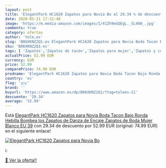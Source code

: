 ```yaml
---
layout: post
title: 'ElegantPark HC1620 Zapatos para Novia Bo al 29.34 % de descuento'
date: 2020-05-21 17:31:48
image: 'https://m.media-amazon.com/images/I/41Zh9eGQEgL._SL400_.jpg'
comments: true
category: ofertas
author: 'tole.es'
slug: 'B06XKNZ2Q1-es ElegantPark HC1620 Zapatos para Novia Boda Tacon Bajo...'
sku: 'B06XKNZ2Q1-es'
tags: [ 'Zapatos','Zapatos de tacón','Zapatos para mujer','Zapatos y complementos','zapatos', ]
actualPrice: 52.99 EUR
currency: EUR
price: 52.99
comparePrice: 74.99 EUR
prodname: 'ElegantPark HC1620 Zapatos para Novia Boda Tacon Bajo Ronda Hebilla Bombea los Zapatos de Danza de Encaje Zapatos de Boda Mujer Blanco EU 39'
country: 'es'
flag: '🇪🇸'
brand: ''
buyurl: 'https://www.amazon.es/dp/B06XKNZ2Q1/?tag=tolees-21'
descuento: '29.34'
average: '52.99'
---
```


Está [ElegantPark HC1620 Zapatos para Novia Boda Tacon Bajo Ronda Hebilla Bombea los Zapatos de Danza de Encaje Zapatos de Boda Mujer Blanco EU 39](https://www.amazon.es/dp/B06XKNZ2Q1/?tag=tolees-21) con 29.34 de descuento por 52.99 EUR (original: 74.99 EUR) en el siguiente enlace!

[![ElegantPark HC1620 Zapatos para Novia Bo](https://m.media-amazon.com/images/I/41Zh9eGQEgL._SL400_.jpg)](https://www.amazon.es/dp/B06XKNZ2Q1/?tag=tolees-21)

ℹ️:


[🛒 Ver la oferta!!](https://www.amazon.es/dp/B06XKNZ2Q1/?tag=tolees-21)
